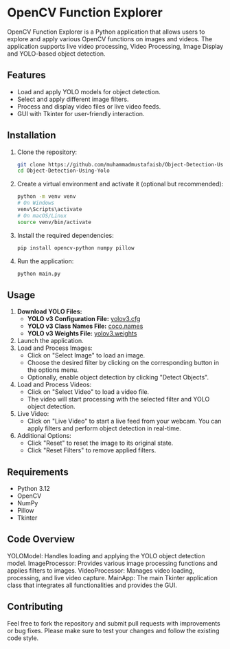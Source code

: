 # OpenCV Function Explorer

OpenCV Function Explorer is a Python application that allows users to explore and apply various OpenCV functions on images and videos. The application supports live video processing, Video Processing, Image Display and YOLO-based object detection.

## Features

- Load and apply YOLO models for object detection.
- Select and apply different image filters.
- Process and display video files or live video feeds.
- GUI with Tkinter for user-friendly interaction.

## Installation

1. Clone the repository:
   ```sh
   git clone https://github.com/muhammadmustafaisb/Object-Detection-Using-Yolo
   cd Object-Detection-Using-Yolo
   ```

2. Create a virtual environment and activate it (optional but recommended):

   ```sh
   python -m venv venv
   # On Windows
   venv\Scripts\activate
   # On macOS/Linux
   source venv/bin/activate
   ```

3. Install the required dependencies:

   ```sh
   pip install opencv-python numpy pillow
   ```

4. Run the application:

   ```sh
   python main.py
   ```
   
## Usage

1. **Download YOLO Files:**
   - **YOLO v3 Configuration File:** [yolov3.cfg](https://github.com/pjreddie/darknet/blob/master/cfg/yolov3.cfg)
   - **YOLO v3 Class Names File:** [coco.names](https://github.com/pjreddie/darknet/blob/master/data/coco.names)
   - **YOLO v3 Weights File:** [yolov3.weights](https://github.com/patrick013/Object-Detection---Yolov3/blob/master/model/yolov3.weights)
2. Launch the application.
3. Load and Process Images:
	- Click on "Select Image" to load an image.
	- Choose the desired filter by clicking on the corresponding button in the options menu.
	- Optionally, enable object detection by clicking "Detect Objects".
4. Load and Process Videos:
	- Click on "Select Video" to load a video file.
	- The video will start processing with the selected filter and YOLO object detection.
5. Live Video:
	- Click on "Live Video" to start a live feed from your webcam. You can apply filters and perform object detection in real-time.
6. Additional Options:
	- Click "Reset" to reset the image to its original state.
	- Click "Reset Filters" to remove applied filters.

## Requirements

- Python 3.12
- OpenCV
- NumPy
- Pillow
- Tkinter

## Code Overview

YOLOModel: Handles loading and applying the YOLO object detection model.
ImageProcessor: Provides various image processing functions and applies filters to images.
VideoProcessor: Manages video loading, processing, and live video capture.
MainApp: The main Tkinter application class that integrates all functionalities and provides the GUI.

## Contributing

Feel free to fork the repository and submit pull requests with improvements or bug fixes. Please make sure to test your changes and follow the existing code style.
